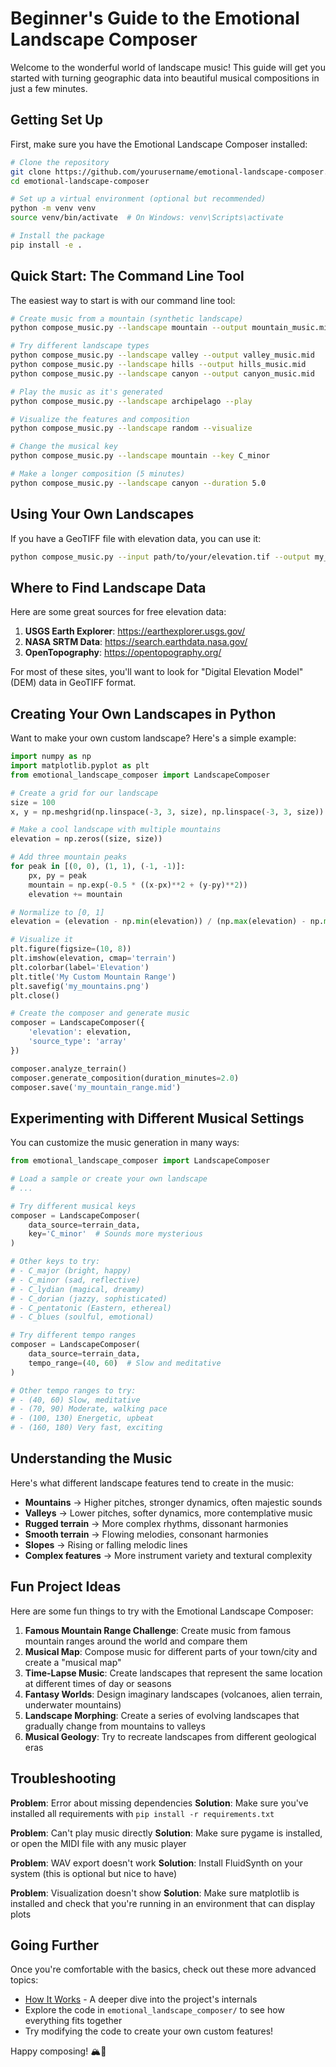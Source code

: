 # Beginner's Guide to the Emotional Landscape Composer

Welcome to the wonderful world of landscape music! This guide will get you started with turning geographic data into beautiful musical compositions in just a few minutes.

## Getting Set Up

First, make sure you have the Emotional Landscape Composer installed:

```bash
# Clone the repository
git clone https://github.com/yourusername/emotional-landscape-composer.git
cd emotional-landscape-composer

# Set up a virtual environment (optional but recommended)
python -m venv venv
source venv/bin/activate  # On Windows: venv\Scripts\activate

# Install the package
pip install -e .
```

## Quick Start: The Command Line Tool

The easiest way to start is with our command line tool:

```bash
# Create music from a mountain (synthetic landscape)
python compose_music.py --landscape mountain --output mountain_music.mid

# Try different landscape types
python compose_music.py --landscape valley --output valley_music.mid
python compose_music.py --landscape hills --output hills_music.mid
python compose_music.py --landscape canyon --output canyon_music.mid

# Play the music as it's generated
python compose_music.py --landscape archipelago --play

# Visualize the features and composition
python compose_music.py --landscape random --visualize

# Change the musical key
python compose_music.py --landscape mountain --key C_minor

# Make a longer composition (5 minutes)
python compose_music.py --landscape canyon --duration 5.0
```

## Using Your Own Landscapes

If you have a GeoTIFF file with elevation data, you can use it:

```bash
python compose_music.py --input path/to/your/elevation.tif --output my_landscape.mid
```

## Where to Find Landscape Data

Here are some great sources for free elevation data:

1. **USGS Earth Explorer**: https://earthexplorer.usgs.gov/
2. **NASA SRTM Data**: https://search.earthdata.nasa.gov/
3. **OpenTopography**: https://opentopography.org/

For most of these sites, you'll want to look for "Digital Elevation Model" (DEM) data in GeoTIFF format.

## Creating Your Own Landscapes in Python

Want to make your own custom landscape? Here's a simple example:

```python
import numpy as np
import matplotlib.pyplot as plt
from emotional_landscape_composer import LandscapeComposer

# Create a grid for our landscape
size = 100
x, y = np.meshgrid(np.linspace(-3, 3, size), np.linspace(-3, 3, size))

# Make a cool landscape with multiple mountains
elevation = np.zeros((size, size))

# Add three mountain peaks
for peak in [(0, 0), (1, 1), (-1, -1)]:
    px, py = peak
    mountain = np.exp(-0.5 * ((x-px)**2 + (y-py)**2))
    elevation += mountain

# Normalize to [0, 1]
elevation = (elevation - np.min(elevation)) / (np.max(elevation) - np.min(elevation))

# Visualize it
plt.figure(figsize=(10, 8))
plt.imshow(elevation, cmap='terrain')
plt.colorbar(label='Elevation')
plt.title('My Custom Mountain Range')
plt.savefig('my_mountains.png')
plt.close()

# Create the composer and generate music
composer = LandscapeComposer({
    'elevation': elevation,
    'source_type': 'array'
})

composer.analyze_terrain()
composer.generate_composition(duration_minutes=2.0)
composer.save('my_mountain_range.mid')
```

## Experimenting with Different Musical Settings

You can customize the music generation in many ways:

```python
from emotional_landscape_composer import LandscapeComposer

# Load a sample or create your own landscape
# ...

# Try different musical keys
composer = LandscapeComposer(
    data_source=terrain_data,
    key='C_minor'  # Sounds more mysterious
)

# Other keys to try:
# - C_major (bright, happy)
# - C_minor (sad, reflective)
# - C_lydian (magical, dreamy)
# - C_dorian (jazzy, sophisticated)
# - C_pentatonic (Eastern, ethereal)
# - C_blues (soulful, emotional)

# Try different tempo ranges
composer = LandscapeComposer(
    data_source=terrain_data,
    tempo_range=(40, 60)  # Slow and meditative
)

# Other tempo ranges to try:
# - (40, 60) Slow, meditative
# - (70, 90) Moderate, walking pace
# - (100, 130) Energetic, upbeat
# - (160, 180) Very fast, exciting
```

## Understanding the Music

Here's what different landscape features tend to create in the music:

- **Mountains** → Higher pitches, stronger dynamics, often majestic sounds
- **Valleys** → Lower pitches, softer dynamics, more contemplative music
- **Rugged terrain** → More complex rhythms, dissonant harmonies
- **Smooth terrain** → Flowing melodies, consonant harmonies
- **Slopes** → Rising or falling melodic lines
- **Complex features** → More instrument variety and textural complexity

## Fun Project Ideas

Here are some fun things to try with the Emotional Landscape Composer:

1. **Famous Mountain Range Challenge**: Create music from famous mountain ranges around the world and compare them
2. **Musical Map**: Compose music for different parts of your town/city and create a "musical map"
3. **Time-Lapse Music**: Create landscapes that represent the same location at different times of day or seasons
4. **Fantasy Worlds**: Design imaginary landscapes (volcanoes, alien terrain, underwater mountains)
5. **Landscape Morphing**: Create a series of evolving landscapes that gradually change from mountains to valleys
6. **Musical Geology**: Try to recreate landscapes from different geological eras

## Troubleshooting

**Problem**: Error about missing dependencies
**Solution**: Make sure you've installed all requirements with `pip install -r requirements.txt`

**Problem**: Can't play music directly
**Solution**: Make sure pygame is installed, or open the MIDI file with any music player

**Problem**: WAV export doesn't work
**Solution**: Install FluidSynth on your system (this is optional but nice to have)

**Problem**: Visualization doesn't show
**Solution**: Make sure matplotlib is installed and check that you're running in an environment that can display plots

## Going Further

Once you're comfortable with the basics, check out these more advanced topics:

- [How It Works](how_it_works.md) - A deeper dive into the project's internals
- Explore the code in `emotional_landscape_composer/` to see how everything fits together
- Try modifying the code to create your own custom features!

Happy composing! 🏔️🎵